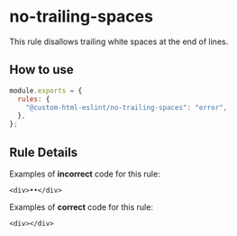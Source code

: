 # no-trailing-spaces

This rule disallows trailing white spaces at the end of lines.

## How to use

```js,.eslintrc.js
module.exports = {
  rules: {
    "@custom-html-eslint/no-trailing-spaces": "error",
  },
};
```

## Rule Details

Examples of **incorrect** code for this rule:

```html,incorrect
<div>••</div>
```

Examples of **correct** code for this rule:

```html,correct
<div></div>
```
